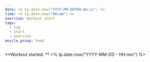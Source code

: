 ```yaml
---
date: <% tp.date.now("YYYY-MM-DDTHH:mm:ss") %>
time: <% tp.date.now("HH:mm") %>
exercise: Workout start
tags:
  - log
  - start
  - exercise
muscle_group: head
---
```


**Workout started: ** <% tp.date.now("YYYY-MM-DD - HH:mm") %>
